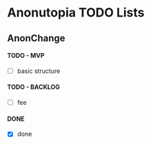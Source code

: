 # Anonutopia TODO Lists

## AnonChange

#### TODO - MVP

- [ ] basic structure

#### TODO - BACKLOG

- [ ] fee

#### DONE

- [x] done
